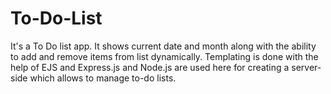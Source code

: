 # To-Do-List
It's a To Do list app. It shows current date and month along with the ability to add and remove items from list dynamically. Templating is done with the help of EJS and Express.js and Node.js are used here for creating a server-side which allows to manage to-do lists. 
